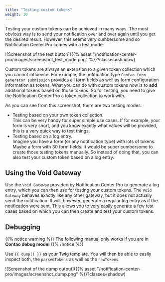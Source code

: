 ```yaml
---
title: "Testing custom tokens"
weight: 10
---
```


Testing your custom tokens can be achieved in many ways. The most obvious way is to send your notification over and 
over again until you get the desired result. However, this seems very cumbersome and so Notification Center Pro 
comes with a test mode:

![Screenshot of the test button]({{% asset "/notification-center-pro/images/screenshot_test_mode.png" %}}?classes=shadow)

Custom tokens are always an extension to a given token collection which you cannot influence. For example, 
the notification type `Contao form generator submission` provides all form fields as well as form configuration 
information as tokens. What you can do with custom tokens now is to **add** additional tokens based on those tokens.
So for testing, you need to give the Notification Center Pro a token collection to work with.

As you can see from this screenshot, there are two testing modes:

* Testing based on your own token collection. \
  This can be very handy for super simple use cases. If for example, your form is very short, and you know exactly 
  what values will be provided, this is a very quick way to test things.
* Testing based on a log entry. \
  Imagine you have a form (or any notification type) with lots of tokens. Maybe a form with 30 form fields. It would 
  be super cumbersome to create those testing tokens manually. So instead of doing that, you can also test your 
  custom token based on a log entry.

## Using the Void Gateway

Use the `Void Gateway` provided by Notification Center Pro to generate a log entry, which you can then use for 
testing your custom tokens. The `Void Gateway` behaves exactly like any other gateway, but it does not actually send 
the notification. It will, however, generate a regular log entry as if the notification were sent. This allows you 
to very easily generate a few test cases based on which you can then create and test your custom tokens.

## Debugging

{{% notice warning %}}
The following manual only works if you are in **Contao debug mode**!
{{% /notice %}}

Use `{{ dump() }}` as your Twig template. You will then be able to easily inspect both, the `parsedTokens` as well 
as the `rawTokens`:

![Screenshot of the dump output]({{% asset "/notification-center-pro/images/screenshot_dump.png" %}}?classes=shadow)

